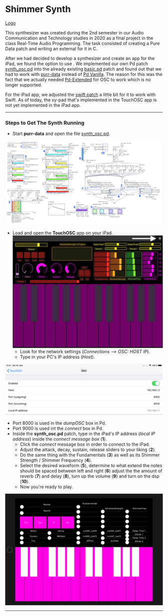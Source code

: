 # Shimmer Synth 
[Logo](https://github.com/thomaschhh/RTAP-Synthesizer/blob/master/Images/projectlogo.jpg?raw=true)

This synthesizer was created during the 2nd semester in our Audio Communication and Technology studies in 2020 as a final project in the class Real-Time Audio Programming. The task consisted of creating a Pure Data patch and writing an external for it in C. 

After we had decided to develop a synthesizer and create an app for the iPad, we found the option to use [](https://hexler.net/docs/touchosc-getting-started). 
We implemented our own Pd patch [synth_osc.pd](https://github.com/thomaschhh/RTAP-Synthesizer/blob/master/PureData/synth_osc.pd) into the already existing [basic.pd](https://hexler.net/pub/touchosc/basic.pd) patch and found out that we had to work with [purr-data](https://agraef.github.io/purr-data/) instead of [Pd Vanilla](http://puredata.info/downloads/pure-data). The reason for this was the fact that we actually needed [Pd-Extended](http://puredata.info/downloads/pd-extended) for OSC to work which is no longer supported.

For the iPad app, we adjusted the [swift patch](https://github.com/thomaschhh/RTAP-Synthesizer/blob/master/PureData/synth_swift.pd) a little bit for it to work with Swift.
As of today, the xy-pad that's implemented in the TouchOSC app is not yet implemented in the iPad app.

***

### Steps to Get The Synth Running

- Start **purr-data** and open the file [synth_osc.pd](https://github.com/thomaschhh/RTAP-Synthesizer/blob/master/PureData/synth_osc.pd).

![Entire Pd Patch](https://github.com/thomaschhh/RTAP-Synthesizer/blob/master/Images/pd_patch.png?raw=true)

- Load and open the **TouchOSC** app on your iPad.
![Entire Pd Patch](https://github.com/thomaschhh/RTAP-Synthesizer/blob/master/Images/osc_layout.jpg?raw=true)
    - Look for the network settings (*Connections* --> *OSC: HOST IP*).
    - Type in your PC's IP address (*Host*).
    
![Entire Pd Patch](https://github.com/thomaschhh/RTAP-Synthesizer/blob/master/Images/osc_connections.jpg?raw=true)

- Port 8000 is used in the *dumpOSC* box in Pd. 
- Port 9000 is used int the *connect* box in Pd.
- Inside the **synth_osc.pd** patch, type in the iPad's IP address (*local IP address*) inside the *connect message box* (**1**).
    - Click the *connect* message box in order to connect to the iPad.
    - Adjust the attack, decay, sustain, release sliders to your liking (**2**).
    - Do the same thing with the Fundamentals (**3**) as well as its Shimmer Strength / Shimmer Frequency (**4**).
    - Select the desired waveform (**5**), determine to what extend the notes should be spaced between left and right (**6**) adjust the the amount of reverb (**7**)  and delay (**8**), turn up the volume (**9**) and turn on the dsp (**10**). 
    - Now you're ready to play. 
    
![iPad App](https://github.com/thomaschhh/RTAP-Synthesizer/blob/master/Images/ipad.png?raw=true)

***
    
